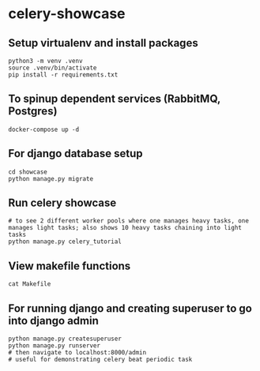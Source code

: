 # celery-showcase
## Setup virtualenv and install packages
```
python3 -m venv .venv
source .venv/bin/activate
pip install -r requirements.txt
```

## To spinup dependent services (RabbitMQ, Postgres)
```
docker-compose up -d
```

## For django database setup
```
cd showcase
python manage.py migrate
```

## Run celery showcase 
```
# to see 2 different worker pools where one manages heavy tasks, one manages light tasks; also shows 10 heavy tasks chaining into light tasks
python manage.py celery_tutorial
```

## View makefile functions
```
cat Makefile
```


## For running django and creating superuser to go into django admin
```
python manage.py createsuperuser
python manage.py runserver 
# then navigate to localhost:8000/admin
# useful for demonstrating celery beat periodic task
```
